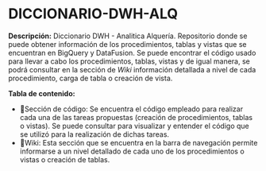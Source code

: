 # DICCIONARIO-DWH-ALQ

**Descripción:** Diccionario DWH - Analitica Alquería. Repositorio donde se puede obtener información de los procedimientos, tablas y vistas que se encuentran en BigQuery y DataFusion. Se puede encontrar el código usado para llevar a cabo los procedimientos, tablas, vistas y de igual manera, se podrá consultar en la sección de *Wiki* información detallada a nivel de cada procedimiento, carga de tabla o creación de vista.

**Tabla de contenido:**
- :pencil:Sección de código: Se encuentra el código empleado para realizar cada una de las tareas propuestas (creación de procedimientos, tablas o vistas). Se puede consultar para visualizar y entender el código que se utilizó para la realización de dichas tareas.
- :book:Wiki: Esta sección que se encuentra en la barra de navegación permite informarse a un nivel detallado de cada uno de los procedimientos o vistas o creación de tablas.
